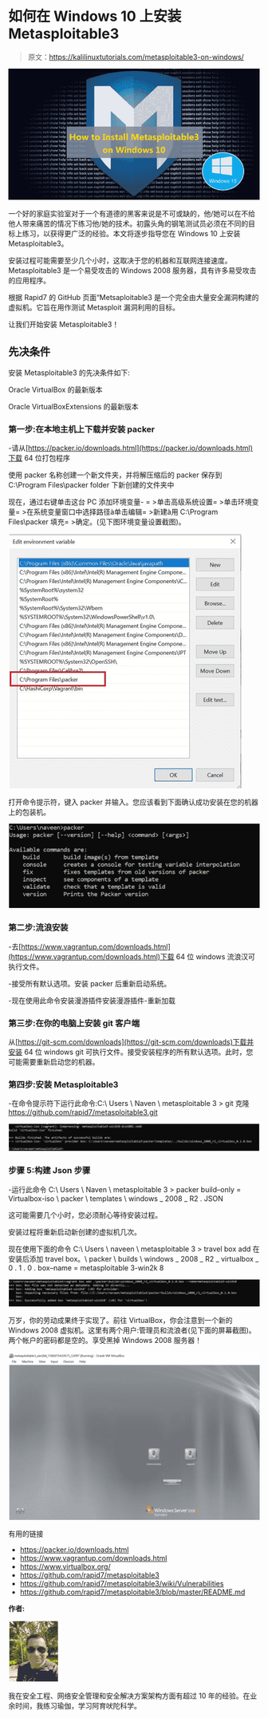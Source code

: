# 如何在 Windows 10 上安装 Metasploitable3

> 原文：<https://kalilinuxtutorials.com/metasploitable3-on-windows/>

[![Metasploitable3 on Windows](img//7a41e1c2c34aa7179733a5163b6b3e55.png "Metasploitable3 on Windows")](https://1.bp.blogspot.com/-1pFBPT3BGbc/XpmEtsYQkeI/AAAAAAAAIhE/59s9UmkKrRU1OQ6CgEoLZkXdjm0F7RJ8QCLcBGAsYHQ/s1600/Metasploitable3%2Bon%2BWindows.png)

一个好的家庭实验室对于一个有道德的黑客来说是不可或缺的，他/她可以在不给他人带来痛苦的情况下练习他/她的技术。初露头角的钢笔测试员必须在不同的目标上练习，以获得更广泛的经验。本文将逐步指导您在 Windows 10 上安装 Metasploitable3。

安装过程可能需要至少几个小时，这取决于您的机器和互联网连接速度。Metasploitable3 是一个易受攻击的 Windows 2008 服务器，具有许多易受攻击的应用程序。

根据 Rapid7 的 GitHub 页面“Metsaploitable3 是一个完全由大量安全漏洞构建的虚拟机。它旨在用作测试 Metasploit 漏洞利用的目标。

让我们开始安装 Metasploitable3！

## **先决条件**

安装 Metasploitable3 的先决条件如下:

Oracle VirtualBox 的最新版本

Oracle VirtualBoxExtensions 的最新版本

### **第一步:在本地主机上下载并安装 packer**

-请从[https://packer.io/downloads.html](https://packer.io/downloads.html)下载 64 位打包程序

使用 packer 名称创建一个新文件夹，并将解压缩后的 packer 保存到 C:\Program Files\packer folder 下新创建的文件夹中

现在，通过右键单击这台 PC 添加环境变量- = >单击高级系统设置= >单击环境变量= >在系统变量窗口中选择路径à单击编辑= >新建à用 C:\Program Files\packer 填充= >确定。(见下图环境变量设置截图)。

![Metasploitable3 on Windows](img//78c3495d03cac990aa3c113adb857047.png)

打开命令提示符，键入 packer 并输入。您应该看到下面确认成功安装在您的机器上的包装机。

![](img//542406ec283afbfa270e92a67f58b0ba.png)

### **第二步:流浪安装**

-去[https://www.vagrantup.com/downloads.html](https://www.vagrantup.com/downloads.html)下载 64 位 windows 流浪汉可执行文件。

-接受所有默认选项。安装 packer 后重新启动系统。

-现在使用此命令安装漫游插件安装漫游插件-重新加载

### **第三步:在你的电脑上安装 git 客户端**

从[https://git-scm.com/downloads](https://git-scm.com/downloads)下载并安装 64 位 windows git 可执行文件。接受安装程序的所有默认选项。此时，您可能需要重新启动您的机器。

### **第四步:安装 Metasploitable3**

-在命令提示符下运行此命令:C:\ Users \ Naven \ metasploitable 3 > git 克隆 https://github.com/rapid7/metasploitable3.git

![Metasploitable3 on Windows](img//5de4eea3860de8a5dca7e1d7d253e5de.png)

### **步骤 5:构建 Json 步骤**

-运行此命令 C:\ Users \ Naven \ metasploitable 3 > packer build–only = Virtualbox-iso \ packer \ templates \ windows _ 2008 _ R2 . JSON

这可能需要几个小时，您必须耐心等待安装过程。

安装过程将重新启动新创建的虚拟机几次。

现在使用下面的命令 C:\ Users \ naveen \ metasploitable 3 > travel box add 在安装后添加 travel box。\ packer \ builds \ windows _ 2008 _ R2 _ virtualbox _ 0 . 1 . 0 . box–name = metasploitable 3-win2k 8

![](img//ab81116d41c85dbb195df7a6a983c865.png)

万岁，你的劳动成果终于实现了。前往 VirtualBox，你会注意到一个新的 Windows 2008 虚拟机。这里有两个用户:管理员和流浪者(见下面的屏幕截图)。两个帐户的密码都是空的。享受黑掉 Windows 2008 服务器！

![Metasploitable3 on Windows](img//65826638f45a737bb8a47984e1da8c81.png)

有用的链接

*   https://packer.io/downloads.html
*   https://www.vagrantup.com/downloads.html
*   https://www.virtualbox.org/
*   https://github.com/rapid7/metasploitable3
*   https://github.com/rapid7/metasploitable3/wiki/Vulnerabilities
*   https://github.com/rapid7/metasploitable3/blob/master/README.md

**作者:**

![](img//dd57df4df0b36ded125a360a8b8976ec.png)

我在安全工程、网络安全管理和安全解决方案架构方面有超过 10 年的经验。在业余时间，我练习瑜伽，学习阿育吠陀科学。